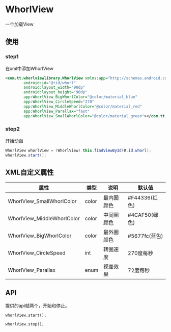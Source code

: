 # WhorlView

一个加载View

## 使用

### step1

在xml中添加WhorlView

```xml
<com.tt.whorlviewlibrary.WhorlView xmlns:app="http://schemas.android.com/apk/res-auto"
        android:id="@+id/whorl"
        android:layout_width="90dp"
        android:layout_height="90dp"
        app:WhorlView_BigWhorlColor="@color/material_blue"
        app:WhorlView_CircleSpeed="270"
        app:WhorlView_MiddleWhorlColor="@color/material_red"
        app:WhorlView_Parallax="fast"
        app:WhorlView_SmallWhorlColor="@color/material_green"></com.tt.whorlviewlibrary.WhorlView>
```

### step2

开始动画

```java
WhorlView whorlView = (WhorlView) this.findViewById(R.id.whorl);
whorlView.start();
```

## XML自定义属性

|属性|类型|说明|默认值|
|---|---|---|---|
|WhorlView_SmallWhorlColor|color|最内圈颜色|#F44336(红色)|
|WhorlView_MiddleWhorlColor|color|中间圈颜色|#4CAF50(绿色)|
|WhorlView_BigWhorlColor|color|最外圈颜色|#5677fc(蓝色)|
|WhorlView_CircleSpeed|int|转圈速度|270度每秒|
|WhorlView_Parallax|enum|视差效果|72度每秒|

## API

提供的api就两个，开始和停止。

`whorlView.start();`

`whorlView.stop();`

